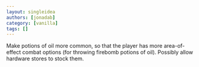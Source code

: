 ```yaml
---
layout: singleidea
authors: [jonadab]
category: [vanilla]
tags: []
---
```

Make potions of oil more common, so that the player has more area-of-effect combat options (for throwing firebomb potions of oil). Possibly allow hardware stores to stock them.
